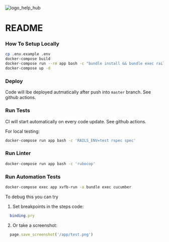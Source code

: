 ![logo_help_hub](https://user-images.githubusercontent.com/1070568/114272133-444cf780-9a2e-11eb-86de-6cf69ed1f5ca.png)

# README

### How To Setup Locally

```bash
cp .env.example .env
docker-compose build
docker-compose run --rm app bash -c "bundle install && bundle exec rails db:create db:migrate db:seed && yarn --check-files"
docker-compose up -d
```

### Deploy 

Code will lbe deployed autmatically after push into `master` branch. See github actions.

### Run Tests

CI will start automatically on every code update. See github actions.

For local testing:
```bash
docker-compose run app bash -c 'RAILS_ENV=test rspec spec'
```

### Run Linter

```bash
docker-compose run app bash -c 'rubocop'
```

### Run Automation Tests

```bash
docker-compose exec app xvfb-run -a bundle exec cucumber
```
To debug this you can try
1) Set breakpoints in the steps code:
```ruby
  binding.pry
```
2) Or take a screenshot:
```ruby  
  page.save_screenshot('/app/test.png')
```
